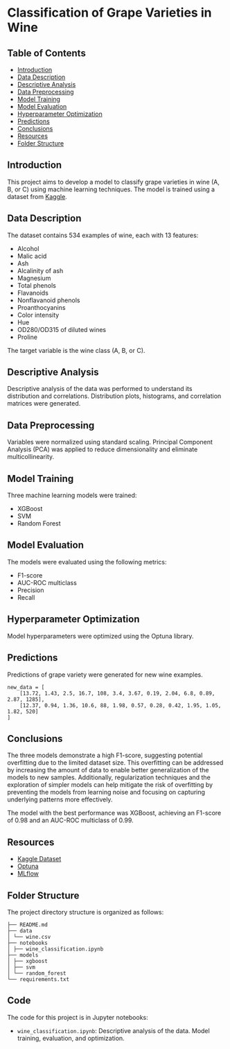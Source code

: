 # Classification of Grape Varieties in Wine

## Table of Contents

- [Introduction](#introduction)
- [Data Description](#data-description)
- [Descriptive Analysis](#descriptive-analysis)
- [Data Preprocessing](#data-preprocessing)
- [Model Training](#model-training)
- [Model Evaluation](#model-evaluation)
- [Hyperparameter Optimization](#hyperparameter-optimization)
- [Predictions](#predictions)
- [Conclusions](#conclusions)
- [Resources](#resources)
- [Folder Structure](#folder-structure)

## Introduction <a name="introduction"></a>

This project aims to develop a model to classify grape varieties in wine (A, B, or C) using machine learning techniques. The model is trained using a dataset from [Kaggle](https://www.kaggle.com/datasets/rajyellow46/wine-quality).

## Data Description <a name="data-description"></a>

The dataset contains 534 examples of wine, each with 13 features:

- Alcohol
- Malic acid
- Ash
- Alcalinity of ash
- Magnesium
- Total phenols
- Flavanoids
- Nonflavanoid phenols
- Proanthocyanins
- Color intensity
- Hue
- OD280/OD315 of diluted wines
- Proline

The target variable is the wine class (A, B, or C).

## Descriptive Analysis <a name="descriptive-analysis"></a>

Descriptive analysis of the data was performed to understand its distribution and correlations. Distribution plots, histograms, and correlation matrices were generated.

## Data Preprocessing <a name="data-preprocessing"></a>

Variables were normalized using standard scaling. Principal Component Analysis (PCA) was applied to reduce dimensionality and eliminate multicollinearity.

## Model Training <a name="model-training"></a>

Three machine learning models were trained:

- XGBoost
- SVM
- Random Forest

## Model Evaluation <a name="model-evaluation"></a>

The models were evaluated using the following metrics:

- F1-score
- AUC-ROC multiclass
- Precision
- Recall

## Hyperparameter Optimization <a name="hyperparameter-optimization"></a>

Model hyperparameters were optimized using the Optuna library.

## Predictions <a name="predictions"></a>

Predictions of grape variety were generated for new wine examples.
```
new_data = [
    [13.72, 1.43, 2.5, 16.7, 108, 3.4, 3.67, 0.19, 2.04, 6.8, 0.89, 2.87, 1285],
    [12.37, 0.94, 1.36, 10.6, 88, 1.98, 0.57, 0.28, 0.42, 1.95, 1.05, 1.82, 520]
]
```

## Conclusions <a name="conclusions"></a>

The three models demonstrate a high F1-score, suggesting potential overfitting due to the limited dataset size. This overfitting can be addressed by increasing the amount of data to enable better generalization of the models to new samples. Additionally, regularization techniques and the exploration of simpler models can help mitigate the risk of overfitting by preventing the models from learning noise and focusing on capturing underlying patterns more effectively.

The model with the best performance was XGBoost, achieving an F1-score of 0.98 and an AUC-ROC multiclass of 0.99. 

## Resources <a name="resources"></a>

- [Kaggle Dataset](https://www.kaggle.com/datasets/rajyellow46/wine-quality)
- [Optuna](https://optuna.org/)
- [MLflow](https://mlflow.org/)

## Folder Structure <a name="folder-structure"></a>
The project directory structure is organized as follows:
```
├── README.md
├── data
│ └── wine.csv
├── notebooks
│ ├── wine_classification.ipynb
├── models
│ ├── xgboost
│ ├── svm
│ └── random_forest
└── requirements.txt
```
## Code

The code for this project is in Jupyter notebooks:

- `wine_classification.ipynb`: Descriptive analysis of the data. Model training, evaluation, and optimization.
